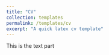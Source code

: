 ```yaml
---
title: "CV"
collection: templates
permalink: /templates/cv
excerpt: "A quick latex cv template"
---
```


This is the text part